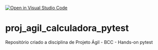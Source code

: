 [![Open in Visual Studio Code](https://classroom.github.com/assets/open-in-vscode-c66648af7eb3fe8bc4f294546bfd86ef473780cde1dea487d3c4ff354943c9ae.svg)](https://classroom.github.com/online_ide?assignment_repo_id=8277895&assignment_repo_type=AssignmentRepo)
# proj_agil_calculadora_pytest
Repositório criado a disciplina de Projeto Ágil - BCC - Hands-on pytest
